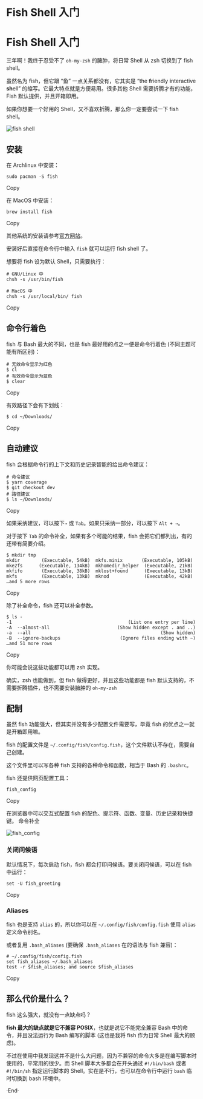 # Fish Shell 入门


<!--more-->

# Fish Shell 入门

三年啊！我终于忍受不了 `oh-my-zsh` 的臃肿，将日常 Shell 从 zsh 切换到了 fish shell。

虽然名为 fish，但它跟 “鱼” 一点关系都没有，它其实是 “the **f**riendly **i**nteractive **sh**ell” 的缩写。它最大特点就是方便易用。很多其他 Shell 需要折腾才有的功能，Fish 默认提供，并且开箱即用。

如果你想要一个好用的 Shell，又不喜欢折腾，那么你一定要尝试一下 fish shell。

![fish shell](fish_shell.jpg "测试哦")

## 安装

在 Archlinux 中安装：

```plaintext
sudo pacman -S fish
```

Copy

在 MacOS 中安装：

```plaintext
brew install fish
```

Copy

其他系统的安装请参考[官方网站](http://fishshell.com/#platform_tabs)。

安装好后直接在命令行中输入 `fish` 就可以运行 fish shell 了。

想要将 fish 设为默认 Shell，只需要执行：

```plaintext
# GNU/Linux 中
chsh -s /usr/bin/fish

# MacOS 中
chsh -s /usr/local/bin/ fish
```

Copy

## 命令行着色

fish 与 Bash 最大的不同，也是 fish 最好用的点之一便是命令行着色 (不同主题可能有所区别)：

```plaintext
# 无效命令显示为红色
$ cl
# 有效命令显示为蓝色
$ clear
```

Copy

有效路径下会有下划线：

```plaintext
$ cd ~/Downloads/
```

Copy

## 自动建议

fish 会根据命令行的上下文和历史记录智能的给出命令建议：

```plaintext
# 命令建议
$ yarn coverage
$ git checkout dev
# 路径建议
$ ls ~/Downloads/
```

Copy

如果采纳建议，可以按下`→` 或 `Tab`。如果只采纳一部分，可以按下 `Alt + →`。

对于按下 `Tab` 的命令补全，如果有多个可能的结果，fish 会把它们都列出，有的还带有简要介绍。

```plaintext
$ mkdir tmp
mkdir        (Executable, 54kB)  mkfs.minix       (Executable, 105kB)
mke2fs      (Executable, 134kB)  mkhomedir_helper  (Executable, 21kB)
mkfifo       (Executable, 38kB)  mklost+found      (Executable, 13kB)
mkfs         (Executable, 13kB)  mknod             (Executable, 42kB)
…and 5 more rows
```

Copy

除了补全命令，fish 还可以补全参数。

```plaintext
$ ls -
-1                                           (List one entry per line)
-A  --almost-all                         (Show hidden except . and ..)
-a  --all                                                (Show hidden)
-B  --ignore-backups                      (Ignore files ending with ~)
…and 51 more rows
```

Copy

你可能会说这些功能都可以用 zsh 实现。

确实，zsh 也能做到，但 fish 做得更好，并且这些功能都是 fish 默认支持的，不需要折腾插件，也不需要安装臃肿的 `oh-my-zsh`

## 配制

虽然 fish 功能强大，但其实并没有多少配置文件需要写，毕竟 fish 的优点之一就是开箱即用嘛。

fish 的配置文件是 `~/.config/fish/config.fish`，这个文件默认不存在，需要自己创建。

这个文件里可以写各种 fish 支持的各种命令和函数，相当于 Bash 的 `.bashrc`。

fish 还提供网页配置工具：

```plaintext
fish_config
```

Copy

在浏览器中可以交互式配置 fish 的配色、提示符、函数、变量、历史记录和快捷键。 命令补全

![fish_config](new-page.assets/fish_config.png)

### 关闭问候语

默认情况下，每次启动 fish，fish 都会打印问候语。要关闭问候语，可以在 fish 中运行：

```plaintext
set -U fish_greeting
```

Copy

### Aliases

fish 也是支持 `alias` 的，所以你可以在 `~/.config/fish/config.fish` 使用 `alias` 定义命令别名。

或者复用 `.bash_aliases` (要确保 `.bash_aliases` 在的语法与 fish 兼容)：

```fish
# ~/.config/fish/config.fish
set fish_aliases ~/.bash_aliases
test -r $fish_aliases; and source $fish_aliases
```

Copy

## 那么代价是什么？

fish 这么强大，就没有一点缺点吗？

**fish 最大的缺点就是它不兼容 POSIX**，也就是说它不能完全兼容 Bash 中的命令，并且没法运行为 Bash 编写的脚本 (这也是我将 fish 作为日常 Shell 最大的顾虑)。

不过在使用中我发现这并不是什么大问题，因为不兼容的命令大多是在编写脚本时使用的，平常用的很少。而 Shell 脚本大多都会在开头通过 `#!/bin/bash` 或者 `#!/bin/sh` 指定运行脚本的 Shell。实在是不行，也可以在命令行中运行 `bash` 临时切换到 bash 环境中。



·End·
